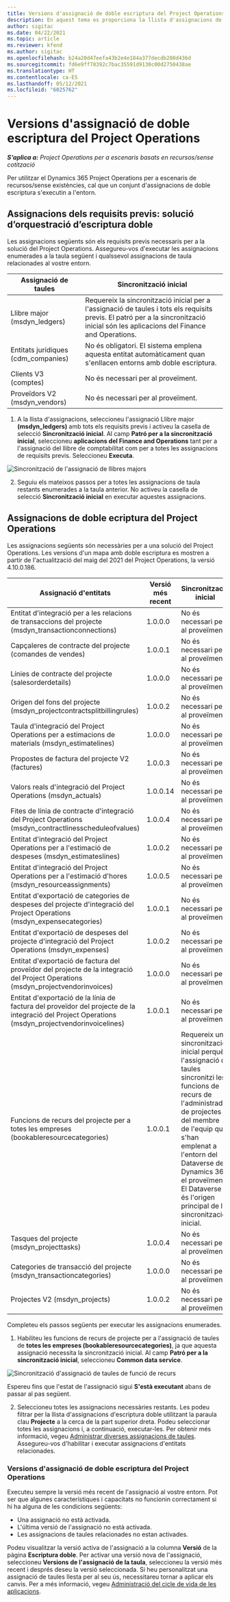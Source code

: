 ```yaml
---
title: Versions d'assignació de doble escriptura del Project Operations
description: En aquest tema es proporciona la llista d'assignacions de doble escriptura necessàries per al Dynamics 365 Project Operations.
author: sigitac
ms.date: 04/22/2021
ms.topic: article
ms.reviewer: kfend
ms.author: sigitac
ms.openlocfilehash: b24a20d47eefa43b2e4e184a377decdb280d436d
ms.sourcegitcommit: fd6e9ff78392c7bac35591d9130c00d2750438ae
ms.translationtype: HT
ms.contentlocale: ca-ES
ms.lasthandoff: 05/12/2021
ms.locfileid: "6025762"
---
```

# <a name="project-operations-dual-write-map-versions"></a>Versions d'assignació de doble escriptura del Project Operations

_**S'aplica a:** Project Operations per a escenaris basats en recursos/sense cotització_

Per utilitzar el Dynamics 365 Project Operations per a escenaris de recursos/sense existències, cal que un conjunt d'assignacions de doble escriptura s'executin a l'entorn. 

## <a name="prerequisite-maps-dual-write-orchestration-solution"></a>Assignacions dels requisits previs: solució d’orquestració d’escriptura doble

Les assignacions següents són els requisits previs necessaris per a la solució del Project Operations. Assegureu-vos d'executar les assignacions enumerades a la taula següent i qualssevol assignacions de taula relacionades al vostre entorn.

| Assignació de taules | Sincronització inicial |
| --- | --- |
| Llibre major (msdyn_ledgers) | Requereix la sincronització inicial per a l'assignació de taules i tots els requisits previs. El patró per a la sincronització inicial són les aplicacions del Finance and Operations. |
| Entitats jurídiques (cdm_companies) | No és obligatori. El sistema emplena aquesta entitat automàticament quan s'enllacen entorns amb doble escriptura. |
| Clients V3 (comptes) | No és necessari per al proveïment. |
| Proveïdors V2 (msdyn_vendors) | No és necessari per al proveïment. |

1. A la llista d'assignacions, seleccioneu l'assignació Llibre major **(msdyn\_ledgers)** amb tots els requisits previs i activeu la casella de selecció **Sincronització inicial**. Al camp **Patró per a la sincronització inicial**, seleccioneu **aplicacions del Finance and Operations** tant per a l'assignació del llibre de comptabilitat com per a totes les assignacions de requisits previs. Seleccioneu **Executa**.

![Sincronització de l'assignació de llibres majors](media/DW6.png)

2. Seguiu els mateixos passos per a totes les assignacions de taula restants enumerades a la taula anterior. No activeu la casella de selecció **Sincronització inicial** en executar aquestes assignacions.

## <a name="project-operations-dual-write-maps"></a>Assignacions de doble ecriptura del Project Operations

Les assignacions següents són necessàries per a una solució del Project Operations. Les versions d'un mapa amb doble escriptura es mostren a partir de l'actualització del maig del 2021 del Project Operations, la versió 4.10.0.186.

| **Assignació d'entitats** | **Versió més recent** | **Sincronització inicial** |
| --- | --- | --- |
| Entitat d'integració per a les relacions de transaccions del projecte (msdyn\_transactionconnections) | 1.0.0.0 | No és necessari per al proveïment. |
| Capçaleres de contracte del projecte (comandes de vendes) | 1.0.0.1 | No és necessari per al proveïment. |
| Línies de contracte del projecte (salesorderdetails) | 1.0.0.0 | No és necessari per al proveïment. |
| Origen del fons del projecte (msdyn_projectcontractsplitbillingrules) | 1.0.0.2 | No és necessari per al proveïment. |
| Taula d'integració del Project Operations per a estimacions de materials (msdyn\_estimatelines) | 1.0.0.0 | No és necessari per al proveïment. |
| Propostes de factura del projecte V2 (factures) | 1.0.0.3 | No és necessari per al proveïment. |
| Valors reals d'integració del Project Operations (msdyn_actuals) | 1.0.0.14 | No és necessari per al proveïment. |
| Fites de línia de contracte d'integració del Project Operations (msdyn_contractlinesscheduleofvalues) | 1.0.0.4 | No és necessari per al proveïment. |
| Entitat d'integració del Project Operations per a l'estimació de despeses (msdyn_estimateslines) | 1.0.0.2 | No és necessari per al proveïment. |
| Entitat d'integració del Project Operations per a l'estimació d'hores (msdyn_resourceassignments) | 1.0.0.5 | No és necessari per al proveïment. |
| Entitat d'exportació de categories de despeses del projecte d'integració del Project Operations (msdyn_expensecategories) | 1.0.0.1 | No és necessari per al proveïment. |
| Entitat d'exportació de despeses del projecte d'integració del Project Operations (msdyn_expenses) | 1.0.0.2 | No és necessari per al proveïment. |
| Entitat d'exportació de factura del proveïdor del projecte de la integració del Project Operations (msdyn_projectvendorinvoices) | 1.0.0.0 | No és necessari per al proveïment. |
| Entitat d'exportació de la línia de factura del proveïdor del projecte de la integració del Project Operations (msdyn_projectvendorinvoicelines) | 1.0.0.1 | No és necessari per al proveïment. |
| Funcions de recurs del projecte per a totes les empreses (bookableresourcecategories) | 1.0.0.1 | Requereix una sincronització inicial perquè l'assignació de taules sincronitzi les funcions de recurs de l'administrador de projectes i del membre de l'equip que s'han emplenat a l'entorn del Dataverse del Dynamics 365 el proveïment. El Dataverse és l'origen principal de la sincronització inicial. |
| Tasques del projecte (msdyn_projecttasks) | 1.0.0.4 | No és necessari per al proveïment. |
| Categories de transacció del projecte (msdyn_transactioncategories) | 1.0.0.0 | No és necessari per al proveïment. |
| Projectes V2 (msdyn_projects) | 1.0.0.2 | No és necessari per al proveïment. |

Completeu els passos següents per executar les assignacions enumerades.

1. Habiliteu les funcions de recurs de projecte per a l'assignació de taules de **totes les empreses (bookableresourcecategories)**, ja que aquesta assignació necessita la sincronització inicial. Al camp **Patró per a la sincronització inicial**, seleccioneu **Common data service**. 

 ![Sincronització d'assignació de taules de funció de recurs](media/6ResourceInitialSync.jpg)

 Espereu fins que l'estat de l'assignació sigui **S'està executant** abans de passar al pas següent.

2. Seleccioneu totes les assignacions necessàries restants. Les podeu filtrar per la llista d'assignacions d'escriptura doble utilitzant la paraula clau **Projecte** a la cerca de la part superior dreta. Podeu seleccionar totes les assignacions i, a continuació, executar-les. Per obtenir més informació, vegeu [Administrar diverses assignacions de taules](/dynamics365/fin-ops-core/dev-itpro/data-entities/dual-write/multiple-entity-maps). Assegureu-vos d'habilitar i executar assignacions d'entitats relacionades.

### <a name="project-operations-dual-write-map-versions"></a>Versions d'assignació de doble escriptura del Project Operations

Executeu sempre la versió més recent de l'assignació al vostre entorn. Pot ser que algunes característiques i capacitats no funcionin correctament si hi ha alguna de les condicions següents:

- Una assignació no està activada.
- L'última versió de l'assignació no està activada. 
- Les assignacions de taules relacionades no estan activades.

Podeu visualitzar la versió activa de l'assignació a la columna **Versió** de la pàgina **Escriptura doble**. Per activar una versió nova de l'assignació, seleccioneu **Versions de l'assignació de la taula**, seleccioneu la versió més recent i després deseu la versió seleccionada. Si heu personalitzat una assignació de taules llesta per al seu ús, necessitareu tornar a aplicar els canvis. Per a més informació, vegeu [Administració del cicle de vida de les aplicacions](/dynamics365/fin-ops-core/dev-itpro/data-entities/dual-write/app-lifecycle-management).

